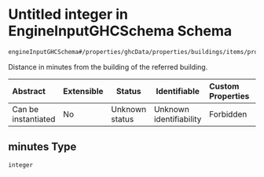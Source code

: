 # Untitled integer in EngineInputGHCSchema Schema

```txt
engineInputGHCSchema#/properties/ghcData/properties/buildings/items/properties/distances/items/properties/minutes
```

Distance in minutes from the building of the referred building.


| Abstract            | Extensible | Status         | Identifiable            | Custom Properties | Additional Properties | Access Restrictions | Defined In                                                         |
| :------------------ | ---------- | -------------- | ----------------------- | :---------------- | --------------------- | ------------------- | ------------------------------------------------------------------ |
| Can be instantiated | No         | Unknown status | Unknown identifiability | Forbidden         | Allowed               | none                | [ghc.schema.json\*](../out/ghc.schema.json "open original schema") |

## minutes Type

`integer`
